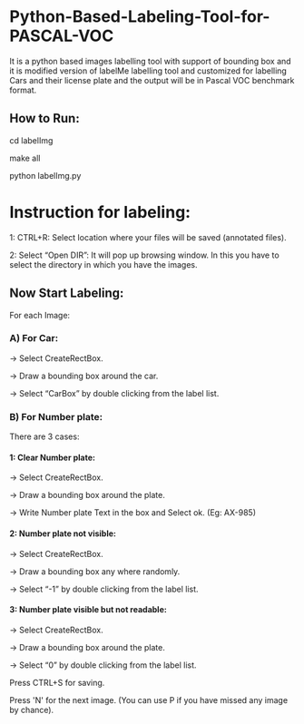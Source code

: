 # Python-Based-Labeling-Tool-for-PASCAL-VOC

It is a python based images labelling tool with support of bounding box and it is modified version of labelMe labelling tool and customized for labelling Cars and their license plate and the output will be in Pascal VOC benchmark format.

<h2>How to Run:</h2>

cd labelImg

make all

python labelImg.py

<h1>Instruction for labeling:</h1>

1: CTRL+R: Select location where your files will be saved (annotated files).

2: Select “Open DIR”: It will pop up browsing window. In this you have to select the directory in
which you have the images.

<h2>Now Start Labeling:</h2>
For each Image:
<h3>A) For Car:</h3>
→ Select CreateRectBox.

→ Draw a bounding box around the car.

→ Select “CarBox” by double clicking from the label list.
<h3>B) For Number plate:</h3>

There are 3 cases:
<h4>1: Clear Number plate:</h4>
→ Select CreateRectBox.

→ Draw a bounding box around the plate.

→ Write Number plate Text in the box and Select ok. (Eg: AX-985)
<h4>2: Number plate not visible:</h4>
→ Select CreateRectBox.

→ Draw a bounding box any where randomly.

→ Select “-1” by double clicking from the label list.
<h4>3: Number plate visible but not readable:</h4>

→ Select CreateRectBox.

→ Draw a bounding box around the plate.

→ Select “0” by double clicking from the label list.

Press CTRL+S for saving.

Press 'N' for the next image. (You can use P if you have missed any image by chance).
